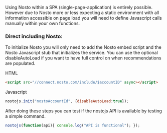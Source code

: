 Using Nosto within a SPA (single-page-application) is entirely possible. However due to Nosto more or less expecting a static environment with all information accessible on page load you will need to define Javascript calls manually within your own functions.

### Direct including Nosto:

To initialize Nosto you will only need to add the Nosto embed script and the Nosto Javascript stub that initializes the service. You can use the optional disableAutoLoad if you want to have full control on when recommendations are populated. 

HTML
```html
<script src="//connect.nosto.com/include/$accountID" async></script>
```

Javascript
```js
nostojs.init("nostoAccountId", {disableAutoLoad:true});
```

After doing these steps you can test if the nostojs API is available by testing a simple command.

```js
nostojs(function(api){ console.log("API is functional"); });
```
